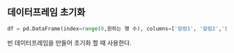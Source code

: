 ## 데이터프레임 초기화
```python
df = pd.DataFrame(index=range(0,원하는 행 수), columns=['칼럼1', '칼럼2','칼럼3'])
```
빈 데이터프레임을 만들어 초기화 할 때 사용한다.
